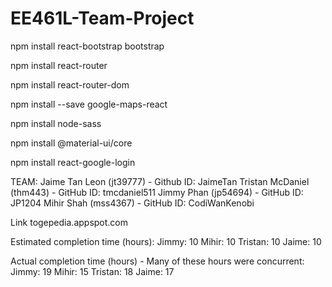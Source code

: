 # EE461L-Team-Project
npm install react-bootstrap bootstrap

npm install react-router

npm install react-router-dom

npm install --save google-maps-react

npm install node-sass

npm install @material-ui/core

npm install react-google-login

TEAM:
Jaime Tan Leon (jt39777) - Github ID: JaimeTan
Tristan McDaniel (thm443) - GitHub ID: tmcdaniel511
Jimmy Phan (jp54694)  - GitHub ID: JP1204
Mihir Shah (mss4367) - GitHub ID: CodiWanKenobi


Link
togepedia.appspot.com

Estimated completion time (hours):
Jimmy: 10
Mihir: 10
Tristan: 10
Jaime: 10

Actual completion time (hours) - Many of these hours were concurrent:
Jimmy: 19
Mihir: 15
Tristan: 18
Jaime: 17

